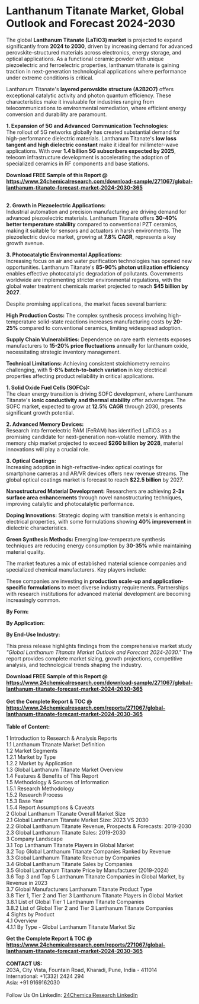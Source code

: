 <h1>Lanthanum Titanate Market, Global Outlook and Forecast 2024-2030</h1><p>The global <strong>Lanthanum Titanate (LaTiO3) market</strong> is projected to expand significantly from <strong>2024 to 2030</strong>, driven by increasing demand for advanced perovskite-structured materials across electronics, energy storage, and optical applications. As a functional ceramic powder with unique piezoelectric and ferroelectric properties, lanthanum titanate is gaining traction in next-generation technological applications where performance under extreme conditions is critical.</p><p>Lanthanum Titanate's <strong>layered perovskite structure (A2B2O7)</strong> offers exceptional catalytic activity and photon quantum efficiency. These characteristics make it invaluable for industries ranging from telecommunications to environmental remediation, where efficient energy conversion and durability are paramount.</p><p><strong>1. Expansion of 5G and Advanced Communication Technologies:</strong><br>
The rollout of 5G networks globally has created substantial demand for high-performance dielectric materials. Lanthanum Titanate's <strong>low loss tangent and high dielectric constant</strong> make it ideal for millimeter-wave applications. With over <strong>1.4 billion 5G subscribers expected by 2025</strong>, telecom infrastructure development is accelerating the adoption of specialized ceramics in RF components and base stations.</p><div><b>Download FREE Sample of this Report @ 
            <a href="https://www.24chemicalresearch.com/download-sample/271067/global-lanthanum-titanate-forecast-market-2024-2030-365">
            https://www.24chemicalresearch.com/download-sample/271067/global-lanthanum-titanate-forecast-market-2024-2030-365</a></b></div><br><p><strong>2. Growth in Piezoelectric Applications:</strong><br>
Industrial automation and precision manufacturing are driving demand for advanced piezoelectric materials. Lanthanum Titanate offers <strong>30-40% better temperature stability</strong> compared to conventional PZT ceramics, making it suitable for sensors and actuators in harsh environments. The piezoelectric device market, growing at <strong>7.8% CAGR</strong>, represents a key growth avenue.</p><p><strong>3. Photocatalytic Environmental Applications:</strong><br>
Increasing focus on air and water purification technologies has opened new opportunities. Lanthanum Titanate's <strong>85-90% photon utilization efficiency</strong> enables effective photocatalytic degradation of pollutants. Governments worldwide are implementing stricter environmental regulations, with the global water treatment chemicals market projected to reach <strong>$45 billion by 2027</strong>.</p><p>Despite promising applications, the market faces several barriers:</p><p><strong>High Production Costs:</strong> The complex synthesis process involving high-temperature solid-state reactions increases manufacturing costs by <strong>20-25%</strong> compared to conventional ceramics, limiting widespread adoption.</p><p><strong>Supply Chain Vulnerabilities:</strong> Dependence on rare earth elements exposes manufacturers to <strong>15-20% price fluctuations</strong> annually for lanthanum oxide, necessitating strategic inventory management.</p><p><strong>Technical Limitations:</strong> Achieving consistent stoichiometry remains challenging, with <strong>5-8% batch-to-batch variation</strong> in key electrical properties affecting product reliability in critical applications.</p><p><strong>1. Solid Oxide Fuel Cells (SOFCs):</strong><br>
The clean energy transition is driving SOFC development, where Lanthanum Titanate's <strong>ionic conductivity and thermal stability</strong> offer advantages. The SOFC market, expected to grow at <strong>12.5% CAGR</strong> through 2030, presents significant growth potential.</p><p><strong>2. Advanced Memory Devices:</strong><br>
Research into ferroelectric RAM (FeRAM) has identified LaTiO3 as a promising candidate for next-generation non-volatile memory. With the memory chip market projected to exceed <strong>$260 billion by 2028</strong>, material innovations will play a crucial role.</p><p><strong>3. Optical Coatings:</strong><br>
Increasing adoption in high-refractive-index optical coatings for smartphone cameras and AR/VR devices offers new revenue streams. The global optical coatings market is forecast to reach <strong>$22.5 billion</strong> by 2027.</p><p><strong>Nanostructured Material Development:</strong> Researchers are achieving <strong>2-3x surface area enhancements</strong> through novel nanostructuring techniques, improving catalytic and photocatalytic performance.</p><p><strong>Doping Innovations:</strong> Strategic doping with transition metals is enhancing electrical properties, with some formulations showing <strong>40% improvement</strong> in dielectric characteristics.</p><p><strong>Green Synthesis Methods:</strong> Emerging low-temperature synthesis techniques are reducing energy consumption by <strong>30-35%</strong> while maintaining material quality.</p><p>The market features a mix of established material science companies and specialized chemical manufacturers. Key players include:</p><p>These companies are investing in <strong>production scale-up and application-specific formulations</strong> to meet diverse industry requirements. Partnerships with research institutions for advanced material development are becoming increasingly common.</p><p><strong>By Form:</strong>
    </p><p><strong>By Application:</strong>
    </p><p><strong>By End-Use Industry:</strong>
    </p><p>This press release highlights findings from the comprehensive market study <em>"Global Lanthanum Titanate Market Outlook and Forecast 2024-2030."</em> The report provides complete market sizing, growth projections, competitive analysis, and technological trends shaping the industry.</p><div><b>Download FREE Sample of this Report @ 
            <a href="https://www.24chemicalresearch.com/download-sample/271067/global-lanthanum-titanate-forecast-market-2024-2030-365">
            https://www.24chemicalresearch.com/download-sample/271067/global-lanthanum-titanate-forecast-market-2024-2030-365</a></b></div><br><div><b>Get the Complete Report & TOC @ 
            <a href="https://www.24chemicalresearch.com/reports/271067/global-lanthanum-titanate-forecast-market-2024-2030-365">
            https://www.24chemicalresearch.com/reports/271067/global-lanthanum-titanate-forecast-market-2024-2030-365</a></b></div><br>
            <b>Table of Content:</b><p>1 Introduction to Research & Analysis Reports<br />
    1.1 Lanthanum Titanate Market Definition<br />
    1.2 Market Segments<br />
        1.2.1 Market by Type<br />
        1.2.2 Market by Application<br />
    1.3 Global Lanthanum Titanate Market Overview<br />
    1.4 Features & Benefits of This Report<br />
    1.5 Methodology & Sources of Information<br />
        1.5.1 Research Methodology<br />
        1.5.2 Research Process<br />
        1.5.3 Base Year<br />
        1.5.4 Report Assumptions & Caveats<br />
2 Global Lanthanum Titanate Overall Market Size<br />
    2.1 Global Lanthanum Titanate Market Size: 2023 VS 2030<br />
    2.2 Global Lanthanum Titanate Revenue, Prospects & Forecasts: 2019-2030<br />
    2.3 Global Lanthanum Titanate Sales: 2019-2030<br />
3 Company Landscape<br />
    3.1 Top Lanthanum Titanate Players in Global Market<br />
    3.2 Top Global Lanthanum Titanate Companies Ranked by Revenue<br />
    3.3 Global Lanthanum Titanate Revenue by Companies<br />
    3.4 Global Lanthanum Titanate Sales by Companies<br />
    3.5 Global Lanthanum Titanate Price by Manufacturer (2019-2024)<br />
    3.6 Top 3 and Top 5 Lanthanum Titanate Companies in Global Market, by Revenue in 2023<br />
    3.7 Global Manufacturers Lanthanum Titanate Product Type<br />
    3.8 Tier 1, Tier 2 and Tier 3 Lanthanum Titanate Players in Global Market<br />
        3.8.1 List of Global Tier 1 Lanthanum Titanate Companies<br />
        3.8.2 List of Global Tier 2 and Tier 3 Lanthanum Titanate Companies<br />
4 Sights by Product<br />
    4.1 Overview<br />
        4.1.1 By Type - Global Lanthanum Titanate Market Siz</p><div><b>Get the Complete Report & TOC @ 
            <a href="https://www.24chemicalresearch.com/reports/271067/global-lanthanum-titanate-forecast-market-2024-2030-365">
            https://www.24chemicalresearch.com/reports/271067/global-lanthanum-titanate-forecast-market-2024-2030-365</a></b></div><br><b>CONTACT US:</b><br>
            203A, City Vista, Fountain Road, Kharadi, Pune, India - 411014<br>
            International: +1(332) 2424 294<br>
            Asia: +91 9169162030 <br><br>
            Follow Us On LinkedIn: <a href="https://www.linkedin.com/company/24chemicalresearch/">24ChemicalResearch LinkedIn</a>